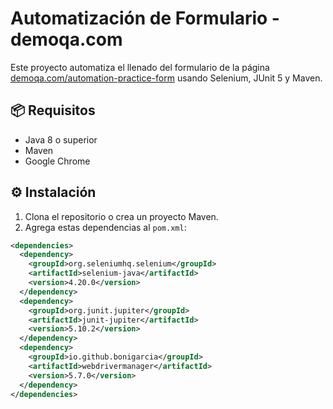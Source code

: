 # Automatización de Formulario - demoqa.com

Este proyecto automatiza el llenado del formulario de la página [demoqa.com/automation-practice-form](https://demoqa.com/automation-practice-form) usando Selenium, JUnit 5 y Maven.

## 📦 Requisitos

- Java 8 o superior
- Maven
- Google Chrome

## ⚙️ Instalación

1. Clona el repositorio o crea un proyecto Maven.
2. Agrega estas dependencias al `pom.xml`:

```xml
<dependencies>
  <dependency>
    <groupId>org.seleniumhq.selenium</groupId>
    <artifactId>selenium-java</artifactId>
    <version>4.20.0</version>
  </dependency>
  <dependency>
    <groupId>org.junit.jupiter</groupId>
    <artifactId>junit-jupiter</artifactId>
    <version>5.10.2</version>
  </dependency>
  <dependency>
    <groupId>io.github.bonigarcia</groupId>
    <artifactId>webdrivermanager</artifactId>
    <version>5.7.0</version>
  </dependency>
</dependencies>


